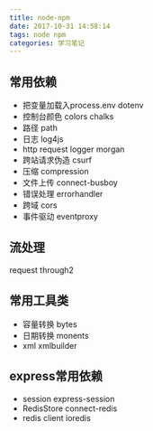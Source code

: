 ```yaml
---
title: node-npm
date: 2017-10-31 14:58:14
tags: node npm
categories: 学习笔记
---
```


## 常用依赖
- 把变量加载入process.env dotenv
- 控制台颜色     colors  chalks
- 路径    path
- 日志    log4js
- http request logger   morgan
- 跨站请求伪造    csurf
- 压缩    compression
- 文件上传  connect-busboy
- 错误处理  errorhandler
- 跨域    cors
- 事件驱动  eventproxy

## 流处理
request
through2


## 常用工具类
- 容量转换  bytes
- 日期转换  monents
- xml   xmlbuilder




## express常用依赖
- session   express-session
- RedisStore    connect-redis
- redis client  ioredis

